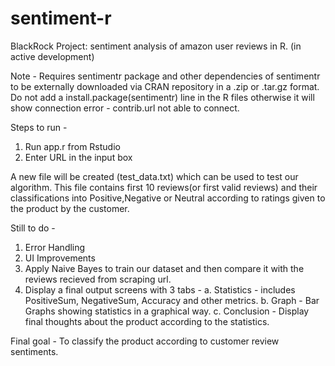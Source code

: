 # sentiment-r
BlackRock Project: sentiment analysis of amazon user reviews in R.
(in active development)

Note - Requires sentimentr package and other dependencies of sentimentr to be externally downloaded via CRAN repository in a .zip or .tar.gz format. Do not add a install.package(sentimentr) line in the R files otherwise it will show connection error - contrib.url not able to connect.

Steps to run -

1. Run app.r from Rstudio
2. Enter URL in the input box

A new file will be created (test_data.txt) which can be used to test our algorithm.
This file contains first 10 reviews(or first valid reviews) and their classifications into Positive,Negative or Neutral according to ratings given to the product by the customer.

Still to do - 
1. Error Handling
2. UI Improvements
3. Apply Naive Bayes to train our dataset and then compare it with the reviews recieved from scraping url.
4. Display a final output screens with 3 tabs - 
  a. Statistics - includes PositiveSum, NegativeSum, Accuracy and other metrics.
  b. Graph - Bar Graphs showing statistics in a graphical way.
  c. Conclusion - Display final thoughts about the product according to the statistics.

Final goal - To classify the product according to customer review sentiments.
